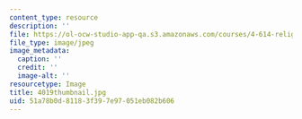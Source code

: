 ```yaml
---
content_type: resource
description: ''
file: https://ol-ocw-studio-app-qa.s3.amazonaws.com/courses/4-614-religious-architecture-and-islamic-cultures-fall-2002/51a78b0d81183f397e97051eb082b606_4019thumbnail.jpg
file_type: image/jpeg
image_metadata:
  caption: ''
  credit: ''
  image-alt: ''
resourcetype: Image
title: 4019thumbnail.jpg
uid: 51a78b0d-8118-3f39-7e97-051eb082b606
---
```


